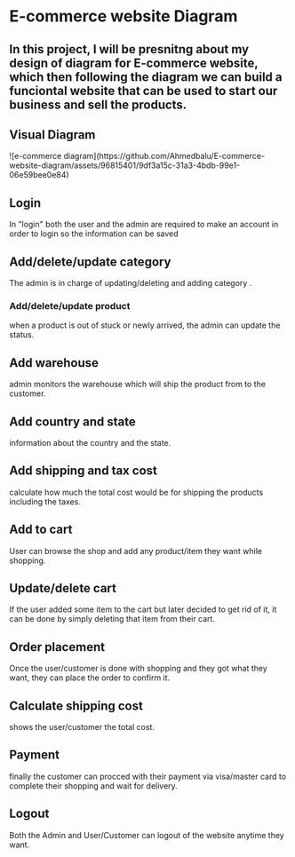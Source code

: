 <h1>E-commerce website Diagram</h1>
<h2>In this project, I will be presnitng about my design of diagram for E-commerce website, which then following the diagram we can build a funciontal website that can be used to start our business and sell the products. </h2>
<h2>Visual Diagram</h2>
![e-commerce diagram](https://github.com/Ahmedbalu/E-commerce-website-diagram/assets/96815401/9df3a15c-31a3-4bdb-99e1-06e59bee0e84)
<h2>Login</h2>
In "login" both the user and the admin are required to make an account in order to login so the information can be saved
<h2>Add/delete/update category</h2>
The admin is in charge of updating/deleting and adding category .
<h3>Add/delete/update product</h3>
when a product is out of stuck or newly arrived, the admin can update the status.
<h2>Add warehouse</h2>
admin monitors the warehouse which will ship the product from to the customer.
<h2>Add country and state</h2>
information about the country and the state.
<h2>Add shipping and tax cost</h2>
calculate how much the total cost would be for shipping the products including the taxes.
<h2>Add to cart</h2>
User can browse the shop and add any product/item they want while shopping.
<h2>Update/delete cart</h2>
If the user added some item to the cart but later decided to get rid of it, it can be done by simply deleting that item from their cart.
<h2>Order placement</h2>
Once the user/customer is done with shopping and they got what they want, they can place the order to confirm it.
<h2>Calculate shipping cost</h2>
shows the user/customer the total cost.
<h2>Payment</h2>
finally the customer can procced with their payment via visa/master card to complete their shopping and wait for delivery.
<h2>Logout</h2>
Both the Admin and User/Customer can logout of the website anytime they want.
